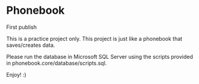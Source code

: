 # Phonebook
First publish

This is a practice project only.
This project is just like a phonebook that saves/creates data.

Please run the database in Microsoft SQL Server using the scripts provided in phonebook.core/database/scripts.sql.

Enjoy! 
:)
